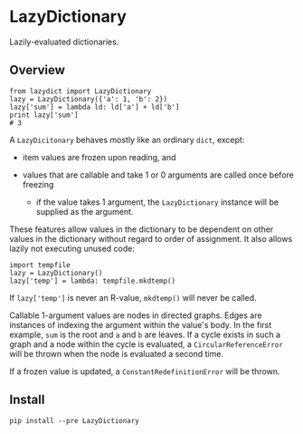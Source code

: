 LazyDictionary
==============

Lazily-evaluated dictionaries.

Overview
--------

    from lazydict import LazyDictionary
    lazy = LazyDictionary({'a': 1, 'b': 2})
    lazy['sum'] = lambda ld: ld['a'] + ld['b']
    print lazy['sum']
    # 3

A `LazyDicitonary` behaves mostly like an ordinary `dict`, except:

* item values are frozen upon reading, and

* values that are callable and take 1 or 0 arguments are called once before
  freezing

  * if the value takes 1 argument, the `LazyDictionary` instance will be
    supplied as the argument.

These features allow values in the dictionary to be dependent on other values in
the dictionary without regard to order of assignment.  It also allows lazily not
executing unused code:

    import tempfile
    lazy = LazyDictionary()
    lazy['temp'] = lambda: tempfile.mkdtemp()

If `lazy['temp']` is never an R-value, `mkdtemp()` will never be called.

Callable 1-argument values are nodes in directed graphs.  Edges are instances of
indexing the argument within the value's body.  In the first example, `sum` is
the root and `a` and `b` are leaves.  If a cycle exists in such a graph and a
node within the cycle is evaluated, a `CircularReferenceError` will be thrown
when the node is evaluated a second time.

If a frozen value is updated, a `ConstantRedefinitionError` will be thrown.


Install
-------

    pip install --pre LazyDictionary
